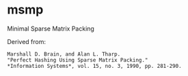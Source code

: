# msmp
Minimal Sparse Matrix Packing

Derived from:

	Marshall D. Brain, and Alan L. Tharp.
	"Perfect Hashing Using Sparse Matrix Packing."
	*Information Systems*, vol. 15, no. 3, 1990, pp. 281-290.
